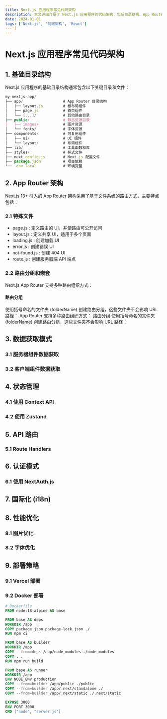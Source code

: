 ```yaml
---
title: Next.js 应用程序常见代码架构
description: 本文详细介绍了 Next.js 应用程序的代码架构，包括目录结构、App Router、数据获取、状态管理等核心概念
date: 2024-01-01
tags: ['Next.js', '前端架构', 'React']
---']
---
```



# Next.js 应用程序常见代码架构

## 1. 基础目录结构
Next.js 应用程序的基础目录结构通常包含以下关键目录和文件：

```jsx
my-nextjs-app/
├── app/                  # App Router 目录结构
│   ├── layout.js         # 根布局组件
│   ├── page.js           # 首页组件
│   └── [...]/            # 其他路由目录
├── public/               # 静态资源目录
│   ├── images/           # 图片资源
│   └── fonts/            # 字体资源
├── components/           # 可复用组件
│   ├── ui/               # UI 组件
│   └── layout/           # 布局组件
├── lib/                  # 工具函数和库
├── styles/               # 样式文件
├── next.config.js        # Next.js 配置文件
├── package.json          # 项目依赖
└── .env.local            # 环境变量
```


## 2. App Router 架构
Next.js 13+ 引入的 App Router 架构采用了基于文件系统的路由方式，主要特点包括：

### 2.1 特殊文件
- page.js : 定义路由的 UI，并使路由可公开访问
- layout.js : 定义共享 UI，适用于多个页面
- loading.js : 创建加载 UI
- error.js : 创建错误 UI
- not-found.js : 创建 404 UI
- route.js : 创建服务器端 API 端点
### 2.2 路由分组和嵌套

Next.js App Router 支持多种路由组织方式：

#### 路由分组
使用括号命名的文件夹 (folderName) 创建路由分组，这些文件夹不会影响 URL 路径：
App Router 支持多种路由组织方式：
 路由分组
使用括号命名的文件夹 (folderName) 创建路由分组，这些文件夹不会影响 URL 路径：
## 3. 数据获取模式
### 3.1 服务器组件数据获取
### 3.2 客户端组件数据获取
## 4. 状态管理
### 4.1 使用 Context API
### 4.2 使用 Zustand
## 5. API 路由
### 5.1 Route Handlers
## 6. 认证模式
### 6.1 使用 NextAuth.js
## 7. 国际化 (i18n)
## 8. 性能优化
### 8.1 图片优化
### 8.2 字体优化
## 9. 部署策略
### 9.1 Vercel 部署
### 9.2 Docker 部署
```dockerfile
# Dockerfile
FROM node:18-alpine AS base

FROM base AS deps
WORKDIR /app
COPY package.json package-lock.json ./
RUN npm ci

FROM base AS builder
WORKDIR /app
COPY --from=deps /app/node_modules ./node_modules
COPY . .
RUN npm run build

FROM base AS runner
WORKDIR /app
ENV NODE_ENV production
COPY --from=builder /app/public ./public
COPY --from=builder /app/.next/standalone ./
COPY --from=builder /app/.next/static ./.next/static

EXPOSE 3000
ENV PORT 3000
CMD ["node", "server.js"]
 ```